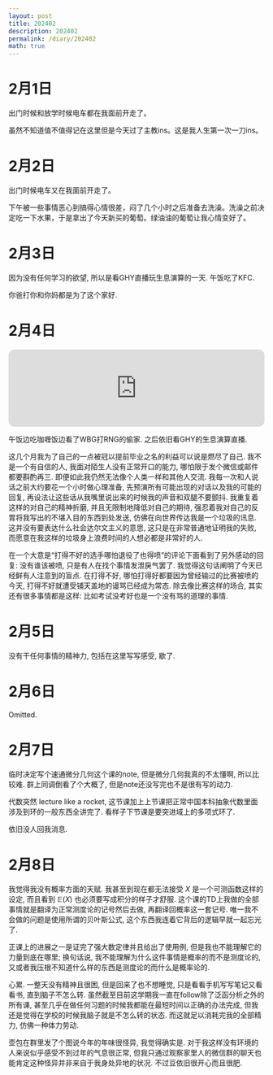 ```yaml
---
layout: post
title: 202402
description: 202402
permalink: /diary/202402
math: true
---
```


# 2月1日

出门时候和放学时候电车都在我面前开走了。

虽然不知道值不值得记在这里但是今天过了主教ins。这是我人生第一次一刀ins。

# 2月2日

出门时候电车又在我面前开走了。

下午被一些事情恶心到搞得心情很差，闷了几个小时之后准备去洗澡。洗澡之前决定吃一下水果，于是拿出了今天新买的葡萄。绿油油的葡萄让我心情变好了。

# 2月3日

因为没有任何学习的欲望, 所以是看GHY直播玩生息演算的一天. 午饭吃了KFC.

你爸打你和你妈都是为了这个家好.

# 2月4日

<iframe style="border-radius:12px" src="https://open.spotify.com/embed/track/2Vvp24t45vJ4wGrKVSRvEU?utm_source=generator" width="100%" height="152" frameBorder="0" allowfullscreen="" allow="autoplay; clipboard-write; encrypted-media; fullscreen; picture-in-picture" loading="lazy"></iframe>

午饭边吃咖喱饭边看了WBG打RNG的偷家. 之后依旧看GHY的生息演算直播.

这几个月我为了自己的一点被冠以提前毕业之名的利益可以说是燃尽了自己. 我不是一个有自信的人, 我面对陌生人没有正常开口的能力, 哪怕限于发个微信或邮件都要斟酌再三. 即便如此我仍然无法像个人类一样和其他人交流. 我每一次和人说话之前大约要花一个小时做心理准备, 先预演所有可能出现的对话以及我的可能的回复, 再设法让这些话从我嘴里说出来的时候我的声音和双腿不要颤抖. 我重复着这样的对自己的精神折磨, 并且无限制地降低对自己的期待, 强忍着我对自己的反胃将我写出的不堪入目的东西到处发送, 仿佛在向世界传达我是一个垃圾的讯息. 这并没有要表达什么社会达尔文主义的意思, 这只是在非常普通地证明我的失败, 而愿意在我这样的垃圾身上浪费时间的人想必都是非常好的人.

在一个大意是“打得不好的选手哪怕退役了也得喷”的评论下面看到了另外感动的回复: 没有谁该被喷, 只是有人在找个事情发泄戾气罢了. 我觉得这句话阐明了今天已经鲜有人注意到的盲点. 在打得不好, 哪怕打得好都要因为曾经输过的比赛被喷的今天, 打得不好就遭受铺天盖地的谩骂已经成为常态. 除去像比赛这样的场合, 其实还有很多事情都是这样: 比如考试没考好也是一个没有骂的道理的事情. 

# 2月5日

没有干任何事情的精神力, 包括在这里写写感受, 歇了.

# 2月6日

Omitted.

# 2月7日

临时决定写个速通微分几何这个课的note, 但是微分几何我真的不太懂啊, 所以比较难. 群上同调倒看了个大概了, 但是note还没写完也不是很有写的动力.

代数突然 lecture like a rocket, 这节课加上上节课把正常中国本科抽象代数里面涉及到环的一般东西全讲完了. 看样子下节课是要突进域上的多项式环了.

依旧没人回我消息.

# 2月8日

我觉得我没有概率方面的天赋. 我甚至到现在都无法接受 $X$ 是一个可测函数这样的设定, 而且看到 $\mathbb{E}(X)$ 也必须要写成积分的样子才舒服. 这个课的TD上我做的全部事情就是翻译为正常测度论的记号然后去做, 再翻译回概率这一套记号. 唯一我不会做的问题是使用所谓的贝叶斯公式, 这个东西我连着它背后的逻辑早就一起忘光了.

正课上的进展之一是证完了强大数定律并且给出了使用例, 但是我也不能理解它的力量到底在哪里; 换句话说, 我不能理解为什么这件事情是概率的而不是测度论的, 又或者我压根不知道什么样的东西是测度论的而什么是概率论的.

心累. 一整天没有精神且很困, 但是回来了也不想睡觉, 只是看看手机写写笔记又看看书, 直到脑子不怎么转. 虽然截至目前这学期我一直在follow除了泛函分析之外的所有课, 甚至几乎在做任何习题的时候我都能在最短时间以正确的办法完成, 但我还是觉得在学校的时候我脑子就是不怎么转的状态. 而这就足以消耗完我的全部精力, 仿佛一种体力劳动.

壶包在群里发了个图说今年的年味很怪异, 我觉得确实是. 对于我这样没有环境的人来说似乎感受不到过年的气息很正常, 但我只通过观察家里人的微信群的聊天也能肯定这种怪异并非来自于我身处异地的状况. 不过豆依旧很开心而且很肥. 
